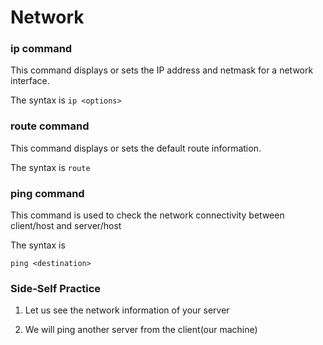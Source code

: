 # Network
### **ip** command
This command displays or sets the IP address and netmask for a network interface.

The syntax is 
`ip <options>`

### **route** command
This command displays or sets the default route information.

The syntax is 
`route`

### **ping** command
This command is used to check the network connectivity between client/host and server/host

The syntax is 

`ping <destination>`

### **Side-Self Practice**
1. Let us see the network information of your server

2. We will ping another server from the client(our machine)
